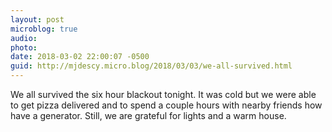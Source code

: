```yaml
---
layout: post
microblog: true
audio: 
photo: 
date: 2018-03-02 22:00:07 -0500
guid: http://mjdescy.micro.blog/2018/03/03/we-all-survived.html
---
```

We all survived the six hour blackout tonight. It was cold but we were able to get pizza delivered and to spend a couple hours with nearby friends how have a generator. Still, we are grateful for lights and a warm house.
